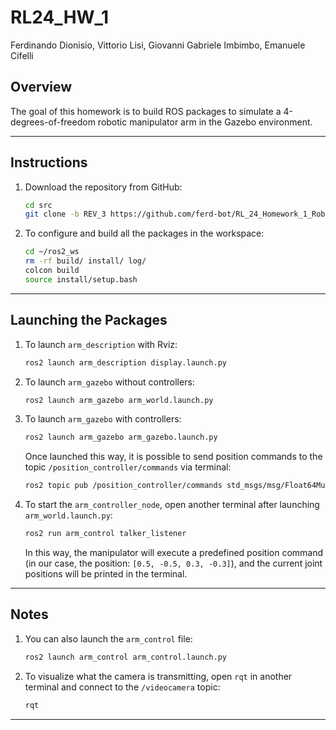 
# **RL24_HW_1**  
Ferdinando Dionisio, Vittorio Lisi, Giovanni Gabriele Imbimbo, Emanuele Cifelli  

## **Overview**  
The goal of this homework is to build ROS packages to simulate a 4-degrees-of-freedom robotic manipulator arm in the Gazebo environment.

---

## **Instructions**  

1. Download the repository from GitHub:  
   ```bash
   cd src
   git clone -b REV_3 https://github.com/ferd-bot/RL_24_Homework_1_Robotics.git .
   ```

2. To configure and build all the packages in the workspace:  
   ```bash
   cd ~/ros2_ws
   rm -rf build/ install/ log/
   colcon build
   source install/setup.bash
   ```

---

## **Launching the Packages**

1. To launch `arm_description` with Rviz:  
   ```bash
   ros2 launch arm_description display.launch.py
   ```

2. To launch `arm_gazebo` without controllers:  
   ```bash
   ros2 launch arm_gazebo arm_world.launch.py
   ```

3. To launch `arm_gazebo` with controllers:  
   ```bash
   ros2 launch arm_gazebo arm_gazebo.launch.py
   ```
   Once launched this way, it is possible to send position commands to the topic `/position_controller/commands` via terminal:  
   ```bash
   ros2 topic pub /position_controller/commands std_msgs/msg/Float64MultiArray "{data: [0.5, 0.0, 0.3, 0.0]}"
   ```

4. To start the `arm_controller_node`, open another terminal after launching `arm_world.launch.py`:  
   ```bash
   ros2 run arm_control talker_listener
   ```
   In this way, the manipulator will execute a predefined position command (in our case, the position: `[0.5, -0.5, 0.3, -0.3]`), and the current joint positions will be printed in the terminal.

---

## **Notes**

1. You can also launch the `arm_control` file:  
   ```bash
   ros2 launch arm_control arm_control.launch.py
   ```

2. To visualize what the camera is transmitting, open `rqt` in another terminal and connect to the `/videocamera` topic:  
   ```bash
   rqt
   ```

---
